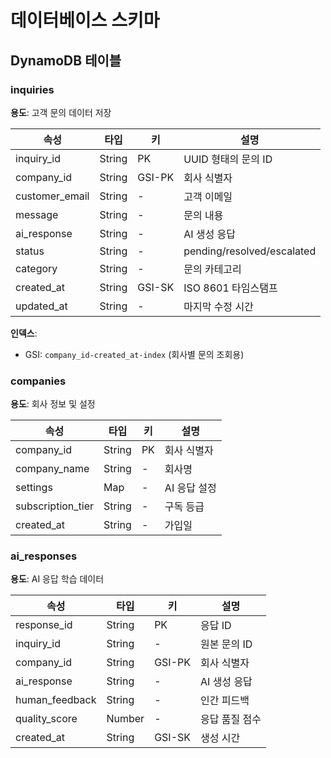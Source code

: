 # 데이터베이스 스키마

## DynamoDB 테이블

### inquiries
**용도**: 고객 문의 데이터 저장

| 속성 | 타입 | 키 | 설명 |
|------|------|-----|------|
| inquiry_id | String | PK | UUID 형태의 문의 ID |
| company_id | String | GSI-PK | 회사 식별자 |
| customer_email | String | - | 고객 이메일 |
| message | String | - | 문의 내용 |
| ai_response | String | - | AI 생성 응답 |
| status | String | - | pending/resolved/escalated |
| category | String | - | 문의 카테고리 |
| created_at | String | GSI-SK | ISO 8601 타임스탬프 |
| updated_at | String | - | 마지막 수정 시간 |

**인덱스**:
- GSI: `company_id-created_at-index` (회사별 문의 조회용)

### companies
**용도**: 회사 정보 및 설정

| 속성 | 타입 | 키 | 설명 |
|------|------|-----|------|
| company_id | String | PK | 회사 식별자 |
| company_name | String | - | 회사명 |
| settings | Map | - | AI 응답 설정 |
| subscription_tier | String | - | 구독 등급 |
| created_at | String | - | 가입일 |

### ai_responses
**용도**: AI 응답 학습 데이터

| 속성 | 타입 | 키 | 설명 |
|------|------|-----|------|
| response_id | String | PK | 응답 ID |
| inquiry_id | String | - | 원본 문의 ID |
| company_id | String | GSI-PK | 회사 식별자 |
| ai_response | String | - | AI 생성 응답 |
| human_feedback | String | - | 인간 피드백 |
| quality_score | Number | - | 응답 품질 점수 |
| created_at | String | GSI-SK | 생성 시간 |
